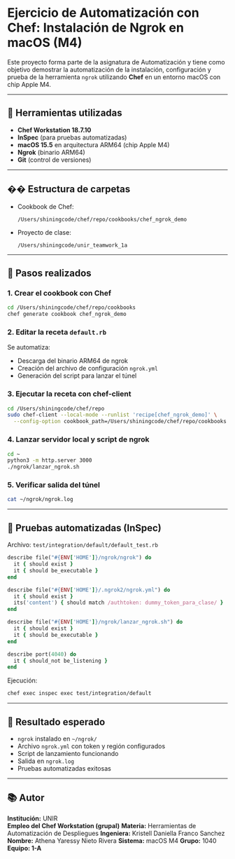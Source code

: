# Ejercicio de Automatización con Chef: Instalación de Ngrok en macOS (M4)

Este proyecto forma parte de la asignatura de Automatización y tiene como objetivo demostrar la automatización de la instalación, configuración y prueba de la herramienta `ngrok` utilizando **Chef** en un entorno macOS con chip Apple M4.

---

## 🔧 Herramientas utilizadas

* **Chef Workstation 18.7.10**
* **InSpec** (para pruebas automatizadas)
* **macOS 15.5** en arquitectura ARM64 (chip Apple M4)
* **Ngrok** (binario ARM64)
* **Git** (control de versiones)

---

## �� Estructura de carpetas

* Cookbook de Chef:

  ```
  /Users/shiningcode/chef/repo/cookbooks/chef_ngrok_demo
  ```

* Proyecto de clase:

  ```
  /Users/shiningcode/unir_teamwork_1a
  ```

---

## 📆 Pasos realizados

### 1. Crear el cookbook con Chef

```bash
cd /Users/shiningcode/chef/repo/cookbooks
chef generate cookbook chef_ngrok_demo
```

### 2. Editar la receta `default.rb`

Se automatiza:

* Descarga del binario ARM64 de ngrok
* Creación del archivo de configuración `ngrok.yml`
* Generación del script para lanzar el túnel

### 3. Ejecutar la receta con chef-client

```bash
cd /Users/shiningcode/chef/repo
sudo chef-client --local-mode --runlist 'recipe[chef_ngrok_demo]' \
  --config-option cookbook_path=/Users/shiningcode/chef/repo/cookbooks
```

### 4. Lanzar servidor local y script de ngrok

```bash
cd ~
python3 -m http.server 3000
./ngrok/lanzar_ngrok.sh
```

### 5. Verificar salida del túnel

```bash
cat ~/ngrok/ngrok.log
```
---

## 🔮 Pruebas automatizadas (InSpec)

Archivo: `test/integration/default/default_test.rb`

```ruby
describe file("#{ENV['HOME']}/ngrok/ngrok") do
  it { should exist }
  it { should be_executable }
end

describe file("#{ENV['HOME']}/.ngrok2/ngrok.yml") do
  it { should exist }
  its('content') { should match /authtoken: dummy_token_para_clase/ }
end

describe file("#{ENV['HOME']}/ngrok/lanzar_ngrok.sh") do
  it { should exist }
  it { should be_executable }
end

describe port(4040) do
  it { should_not be_listening }
end
```

Ejecución:

```bash
chef exec inspec exec test/integration/default
```

---

## 📄 Resultado esperado

* `ngrok` instalado en `~/ngrok/`
* Archivo `ngrok.yml` con token y región configurados
* Script de lanzamiento funcionando
* Salida en `ngrok.log`
* Pruebas automatizadas exitosas

---

## 📚 Autor
**Institución:** UNIR   
**Empleo del Chef Workstation (grupal)**
**Materia:** Herramientas de Automatización de Despliegues
**Ingeniera:** Kristell Daniella Franco Sanchez                      
**Nombre:** Athena Yaressy Nieto Rivera
**Sistema:** macOS M4
**Grupo:** 1040
**Equipo: 1-A**

